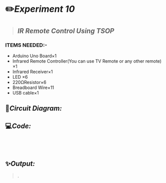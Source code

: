 # ✏️***Experiment 10***

> ## ***IR Remote Control Using TSOP***

### __ITEMS NEEDED:-__

* Arduino Uno Board×1
* Infrared Remote Controller(You can use TV Remote or any other remote) ×1
* Infrared Receiver×1
* LED ×6
* 220ΩResistor×6
* Breadboard Wire×11
* USB cable×1



## 🔌***Circuit Diagram:***



## 💻***Code:***

 ```




```

## ✨**_Output:_**

>    .

<iframe width="560" height="315" src="     " title="YouTube video player" frameborder="0" allow="accelerometer; autoplay; clipboard-write; encrypted-media; gyroscope; picture-in-picture" allowfullscreen></iframe>

